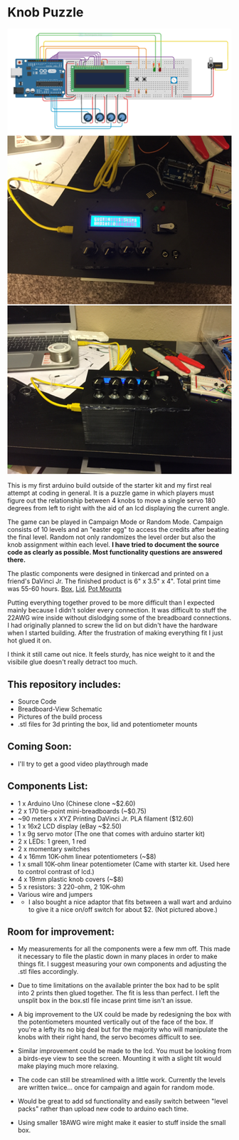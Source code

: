 # Knob Puzzle

![Breadboard-View Schematic](breadboard-view.PNG)
![Top Finsihed Knob Puzzle](build-pics/8-top-complete.JPG)
![Front Finished Knob Puzzle](build-pics/7-front-complete.JPG)

This is my first arduino build outside of the starter kit and my first real attempt at coding in general. It is a puzzle game in which players must figure out the relationship between 4 knobs to move a single servo 180 degrees from left to right with the aid of an lcd displaying the current angle.

The game can be played in Campaign Mode or Random Mode. Campaign consists of 10 levels and an "easter egg" to access the credits after beating the final level. Random not only randomizes the level order but also the knob assignment within each level.
**I have tried to document the source code as clearly as possible. Most functionality questions are answered there.**

The plastic components were designed in tinkercad and printed on a friend's DaVinci Jr. The finished product is 6" x 3.5" x 4". Total print time was 55-60 hours. [Box](https://www.tinkercad.com/things/bzaXPIe8NDD-box/edit), [Lid](https://www.tinkercad.com/things/7vqB7K1yFgU-lid/edit), [Pot Mounts](https://www.tinkercad.com/things/hdNZIUxdLzm-pot-mounts/edit)

Putting everything together proved to be more difficult than I expected mainly because I didn't solder every connection. It was difficult to stuff the 22AWG wire inside without dislodging some of the breadboard connections. I had originally planned to screw the lid on but didn't have the hardware when I started building. After the frustration of making everything fit I just hot glued it on.

I think it still came out nice. It feels sturdy, has nice weight to it and the visibile glue doesn't really detract too much.

## This repository includes:
  * Source Code
  * Breadboard-View Schematic
  * Pictures of the build process
  * .stl files for 3d printing the box, lid and potentiometer mounts

## Coming Soon:
  * I'll try to get a good video playthrough made

## Components List:
  * 1 x Arduino Uno (Chinese clone ~$2.60)
  * 2 x 170 tie-point mini-breadboards (~$0.75)
  * ~90 meters x XYZ Printing DaVinci Jr. PLA filament ($12.60)
  * 1 x 16x2 LCD display (eBay ~$2.50)
  * 1 x 9g servo motor (The one that comes with arduino starter kit)
  * 2 x LEDs: 1 green, 1 red
  * 2 x momentary switches
  * 4 x 16mm 10K-ohm linear potentiometers (~$8)
  * 1 x small 10K-ohm linear potentiometer (Came with starter kit. Used here to control contrast of lcd.)
  * 4 x 19mm plastic knob covers (~$8)
  * 5 x resistors: 3 220-ohm, 2 10K-ohm
  * Various wire and jumpers
  * * I also bought a nice adaptor that fits between a wall wart and arduino to give it a nice on/off switch for about $2. (Not pictured above.)

## Room for improvement:
  * My measurements for all the components were a few mm off. This made it necessary to file the plastic down in many places in order to make things fit. I suggest measuring your own components and adjusting the .stl files accordingly.
  
  * Due to time limitations on the available printer the box had to be split into 2 prints then glued together. The fit is less than perfect. I left the unsplit box in the box.stl file incase print time isn't an issue.
 
  * A big improvement to the UX could be made by redesigning the box with the potentiometers mounted vertically out of the face of the box. If you're a lefty its no big deal but for the majority who will manipulate the knobs with their right hand, the servo becomes difficult to see.
 
  * Similar improvement could be made to the lcd. You must be looking from a birds-eye view to see the screen. Mounting it with a slight tilt would make playing much more relaxing.
 
  * The code can still be streamlined with a little work. Currently the levels are written twice... once for campaign and again for random mode.

  * Would be great to add sd functionality and easily switch between "level packs" rather than upload new code to arduino each time.

  * Using smaller 18AWG wire might make it easier to stuff inside the small box.
